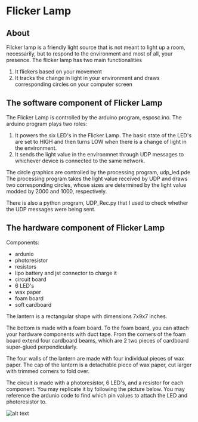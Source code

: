 # Flicker Lamp

## About
Filcker lamp is a friendly light source that is not meant to light up a room, necessarily, but to respond to the environment and most of all, your presence.
The flicker lamp has two main functionalities
1. It flickers based on your movement 
2. It tracks the change in light in your environment and draws corresponding circles on your computer screen

## The software component of Flicker Lamp
The Flicker Lamp is controlled by the arduino program, esposc.ino.
The arduino program plays two roles:
1. It powers the six LED's in the Flicker Lamp. The basic state of the LED's are set to HIGH and then turns LOW when there is a change of light in the environment. 
2. It sends the light value in the environmnet through UDP messages to whichever device is connected to the same network. 

The circle graphics are controlled by the processing program, udp_led.pde
The processing program takes the light value received by UDP and draws two corresponding circles, whose sizes are determined by the light value modded by 2000 and 1000, respectively. 

There is also a python program, UDP_Rec.py that I used to check whether the UDP messages were being sent.


## The hardware component of Flicker Lamp
Components:
- ardunio 
- photoresistor
- resistors
- lipo battery and jst connector to charge it
- circuit board
- 6 LED's
- wax paper
- foam board
- soft cardboard

The lantern is a rectangular shape with dimensions 7x9x7 inches.

The bottom is made with a foam board. To the foam board, you can attach your hardware components with duct tape.
From the corners of the foam board extend four cardboard beams, which are 2 two pieces of cardboard super-glued perpendicularly. 

The four walls of the lantern are made with four individual pieces of wax paper. The cap of the lantern is a detachable piece of wax paper, cut larger with trimmed corners to fold over.

The circuit is made with a photoresistor, 6 LED's, and a resistor for each component. You may replicate it by following the picture below. You may reference the ardunio code to find which pin values to attach the LED and photoresistor to. 

![alt text](https://felswebsite.s3.amazonaws.com/lanterncircuit.JPG)

